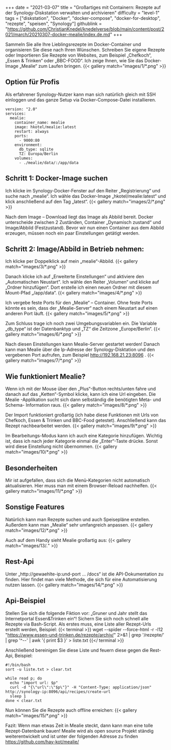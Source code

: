 +++
date = "2021-03-07"
title = "Großartiges mit Containern: Rezepte auf der Synology-Diskstation verwalten und archivieren"
difficulty = "level-1"
tags = ["diskstation", "Docker", "docker-compose", "docker-for-desktop", "rezepte", "speisen", "Synology"]
githublink = "https://github.com/ChristianKnedel/knedelverse/blob/main/content/post/2021/march/20210307-docker-mealie/index.de.md"
+++

Sammeln Sie alle Ihre Lieblingsrezepte im Docker-Container und organisieren Sie diese nach Ihren Wünschen. Schreiben Sie eigene Rezepte oder Importieren Sie Rezepte von Websites, zum Beispiel „Chefkoch“, „Essen & Trinken“ oder „BBC-FOOD“. Ich zeige Ihnen, wie Sie das Docker-Image „Mealie“ zum Laufen bringen.
{{< gallery match="images/1/*.png" >}}

## Option für Profis
Als erfahrener Synology-Nutzer kann man sich natürlich gleich mit SSH einloggen und das ganze Setup via Docker-Compose-Datei installieren.
```
version: "2.0"
services:
  mealie:
    container_name: mealie
    image: hkotel/mealie:latest
    restart: always
    ports:
      - 9000:80
    environment:
      db_type: sqlite
      TZ: Europa/Berlin
    volumes:
      - ./mealie/data/:/app/data
```

## Schritt 1: Docker-Image suchen
Ich klicke im Synology-Docker-Fenster auf den Reiter „Registrierung“ und suche nach „mealie“. Ich wähle das Docker-Image „hkotel/mealie:latest“ und klick anschließend auf den Tag „latest“.
{{< gallery match="images/2/*.png" >}}

Nach dem Image – Download liegt das Image als Abbild bereit. Docker unterscheide zwischen 2 Zuständen, Container „Dynamisch zustand“ und Image/Abbild (Festzustand). Bevor wir nun einen Container aus dem Abbild erzeugen, müssen noch ein paar Einstellungen getätigt werden.

## Schritt 2: Image/Abbild in Betrieb nehmen:
Ich klicke per Doppelklick  auf mein „mealie“-Abbild.
{{< gallery match="images/3/*.png" >}}

Danach klicke ich auf „Erweiterte Einstellungen“ und aktiviere den „Automatischen Neustart". Ich wähle den Reiter „Volumen“ und klicke auf „Ordner hinzufügen“. Dort erstelle ich einen neuen Ordner mit diesem Mount-Pfad „/app/data“.
{{< gallery match="images/4/*.png" >}}

Ich vergebe feste Ports für den „Mealie“ – Container. Ohne feste Ports könnte es sein, dass der „Mealie-Server“ nach einem Neustart auf einen anderen Port läuft.
{{< gallery match="images/5/*.png" >}}

Zum Schluss trage ich noch zwei Umgebungsvariablen ein. Die Variable „db_type“ ist der Datenbanktyp und „TZ“ die Zeitzone „Europe/Berlin“.
{{< gallery match="images/6/*.png" >}}

Nach diesen Einstellungen kann Mealie-Server gestartet werden! Danach kann man Mealie über die Ip-Adresse der Synology-Disktation und den vergebenen Port aufrufen, zum Beispiel http://192.168.21.23:8096 .
{{< gallery match="images/7/*.png" >}}

## Wie funktioniert Mealie?
Wenn ich mit der Mouse über den „Plus“-Button rechts/unten fahre und danach auf das „Ketten“-Symbol klicke, kann ich eine Url eingeben. Die Mealie -Applikation sucht sich dann selbständig die benötigten Meta- und Schema- Information raus.
{{< gallery match="images/8/*.png" >}}

Der Import funktioniert großartig (ich habe diese Funktionen mit Urls von Chefkoch, Essen & Trinken und BBC-Food getestet). Anschließend kann das Rezept nachbearbeitet werden.
{{< gallery match="images/9/*.png" >}}

Im Bearbeitungs-Modus kann ich auch eine Kategorie hinzufügen. Wichtig ist, dass ich nach jeder Kategorie einmal die „Enter“-Taste drücke. Sonst wird diese Einstellung nicht übernommen.
{{< gallery match="images/10/*.png" >}}

## Besonderheiten
Mir ist aufgefallen, dass sich die Menü-Kategorien nicht automatisch aktualisieren. Hier muss man mit einem Browser-Reload nachhelfen.
{{< gallery match="images/11/*.png" >}}

## Sonstige Features
Natürlich kann man Rezepte suchen und auch Speisepläne erstellen. Außerdem kann man „Mealie“ sehr umfangreich anpassen.
{{< gallery match="images/12/*.png" >}}

Auch auf dem Handy sieht Mealie großartig aus:
{{< gallery match="images/13/*.*" >}}

## Rest-Api
Unter „http://gewaehlte-ip:und-port … /docs“ ist die API-Dokumentation zu finden. Hier findet man viele Methode, die sich für eine Automatisierung nutzen lassen.
{{< gallery match="images/14/*.png" >}}

## Api-Beispiel
Stellen Sie sich die folgende Fiktion vor: „Gruner und Jahr stellt das Internetportal Essen&Trinken ein“! Sichern Sie sich noch schnell alle Rezepte via Bash-Script. Als erstes muss, eine Liste aller Rezept-Urls erstellt werden, Beispiel:
{{< terminal >}}
wget --spider --force-html -r -l12  "https://www.essen-und-trinken.de/rezepte/archiv/"  2>&1 | grep '/rezepte/' | grep '^--' | awk '{ print $3 }' > liste.txt
{{</ terminal >}}

Anschließend bereinigen Sie diese Liste und feuern diese gegen die Rest-Api, Beispiel:
```
#!/bin/bash
sort -u liste.txt > clear.txt

while read p; do
  echo "import url: $p"
  curl -d "{\"url\":\"$p\"}" -H "Content-Type: application/json" http://synology-ip:8096/api/recipes/create-url
  sleep 1
done < clear.txt
```

Nun können Sie die Rezepte auch offline erreichen:
{{< gallery match="images/15/*.png" >}}

Fazit: Wenn man etwas Zeit in Mealie steckt, dann kann man eine tolle Rezept-Datenbank bauen! Mealie wird als open source Projekt ständig weiterentwickelt und ist unter der folgenden Adresse zu finden https://github.com/hay-kot/mealie/